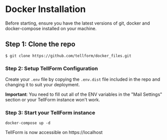 # Docker Installation

Before starting, ensure you have the latest versions of git, docker and docker-compose installed on your machine.

## Step 1: Clone the repo

```
$ git clone https://github.com/tellform/docker_files.git
```

### Step 2: Setup TellForm Configuration

Create your `.env` file by copying the `.env.dist` file included in the repo and changing it to suit your deployment.

**Important**: You need to fill out all of the ENV variables in the "Mail Settings" section or your TellForm instance won't work.

### Step 3: Start your TellForm instance

```docker-compose up -d```

TellForm is now accessible on https://localhost
